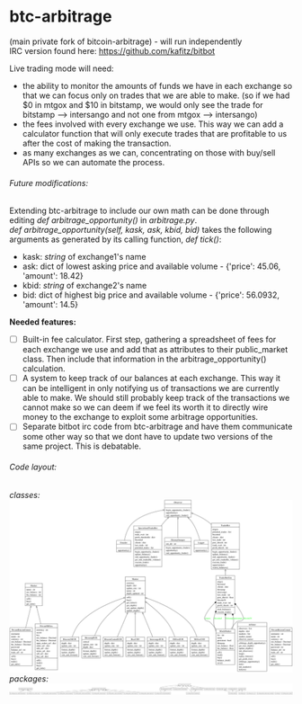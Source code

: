 btc-arbitrage
=============
(main private fork of bitcoin-arbitrage) - will run independently <br />
IRC version found here: https://github.com/kafitz/bitbot

Live trading mode will need:

* the ability to monitor the amounts of funds we have in each exchange so that we can focus only on trades that we are able to make. (so if we had $0 in mtgox and $10 in bitstamp, we would only see the trade for bitstamp --> intersango and not one from mtgox --> intersango)
* the fees involved with every exchange we use. This way we can add a calculator function that will only execute trades that are profitable to us after the cost of making the transaction.
* as many exchanges as we can, concentrating on those with buy/sell APIs so we can automate the process.

###### Future modifications:
Extending btc-arbitrage to include our own math can be done through editing *def arbitrage_opportunity()* in *arbitrage.py*. <br />
*def arbitrage_opportunity(self, kask, ask, kbid, bid)* takes the following arguments as generated by its calling function, *def tick()*:
- kask: *string* of exchange1's name
- ask: dict of lowest asking price and available volume - {'price': 45.06, 'amount': 18.42}
- kbid: *string* of exchange2's name
- bid: dict of highest big price and available volume - {'price': 56.0932, 'amount': 14.5}

**Needed features:**
- [ ] Built-in fee calculator. First step, gathering a spreadsheet of fees for each exchange we use and add that as attributes to their public_market class. Then include that information in the arbitrage_opportunity() calculation.
- [ ] A system to keep track of our balances at each exchange. This way it can be intelligent in only notifying us of transactions we are currently able to make. We should still probably keep track of the transactions we cannot make so we can deem if we feel its worth it to directly wire money to the exchange to exploit some arbitrage opportunities.
- [ ] Separate bitbot irc code from btc-arbitrage and have them communicate some other way so that we dont have to update two versions of the same project. This is debatable.

###### Code layout:

*classes:*
![Image](https://github.com/kafitz/btc-arbitrage/blob/master/UML/classes_Arbitrage.png?raw=true)
*packages:*
![Image](https://github.com/kafitz/btc-arbitrage/blob/master/UML/packages_Arbitrage.png?raw=true)
